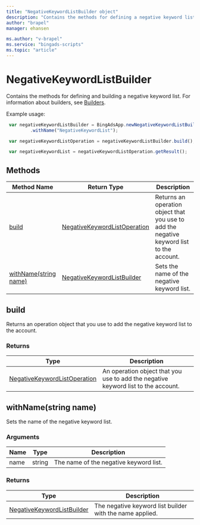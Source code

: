 ```yaml
---
title: "NegativeKeywordListBuilder object"
description: "Contains the methods for defining a negative keyword list."
author: "brapel"
manager: ehansen

ms.author: "v-brapel"
ms.service: "bingads-scripts"
ms.topic: "article"
---
```


# NegativeKeywordListBuilder

Contains the methods for defining and building a negative keyword list. For information about builders, see [Builders](../concepts/builders.md).

Example usage:
```javascript
 var negativeKeywordListBuilder = BingAdsApp.newNegativeKeywordListBuilder()
         .withName("NegativeKeywordList");

 var negativeKeywordListOperation = negativeKeywordListBuilder.build();

 var negativeKeywordList = negativeKeywordListOperation.getResult();
```


## Methods
|Method Name|Return Type|Description|
|-|-|-
[build](#build)|[NegativeKeywordListOperation](./NegativeKeywordListOperation.md)|Returns an operation object that you use to add the negative keyword list to the account.
[withName(string name)](#withname~string-name~)|[NegativeKeywordListBuilder](./NegativeKeywordListBuilder.md)|Sets the name of the negative keyword list.

## <a name="build"></a>build
Returns an operation object that you use to add the negative keyword list to the account.

### Returns
|Type|Description|
|-|-
[NegativeKeywordListOperation](./NegativeKeywordListOperation.md)|An operation object that you use to add the negative keyword list to the account.

## <a name="withname~string-name~"></a>withName(string name)
Sets the name of the negative keyword list.

### Arguments
|Name|Type|Description|
|-|-|-
name|string|The name of the negative keyword list.

### Returns
|Type|Description|
|-|-
[NegativeKeywordListBuilder](./NegativeKeywordListBuilder.md)|The negative keyword list builder with the name applied.


